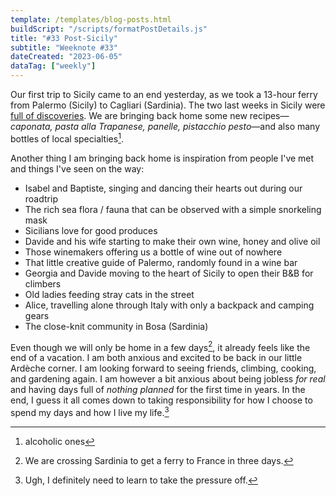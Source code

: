 ```yaml
---
template: /templates/blog-posts.html
buildScript: "/scripts/formatPostDetails.js"
title: "#33 Post-Sicily"
subtitle: "Weeknote #33"
dateCreated: "2023-06-05"
dataTag: ["weekly"]
---
```


Our first trip to Sicily came to an end yesterday, as we took a 13-hour ferry from Palermo (Sicily) to Cagliari (Sardinia). The two last weeks in Sicily were [full of discoveries](/posts/sicilian-notes). We are bringing back home some new recipes—_caponata, pasta alla Trapanese, panelle, pistacchio pesto_—and also many bottles of local specialties[^1].

Another thing I am bringing back home is inspiration from people I've met and things I've seen on the way:
- Isabel and Baptiste, singing and dancing their hearts out during our roadtrip
- The rich sea flora / fauna that can be observed with a simple snorkeling mask
- Sicilians love for good produces
- Davide and his wife starting to make their own wine, honey and olive oil
- Those winemakers offering us a bottle of wine out of nowhere
- That little creative guide of Palermo, randomly found in a wine bar
- Georgia and Davide moving to the heart of Sicily to open their B&B for climbers
- Old ladies feeding stray cats in the street
- Alice, travelling alone through Italy with only a backpack and camping gears
- The close-knit community in Bosa (Sardinia) 

Even though we will only be home in a few days[^2], it already feels like the end of a vacation. I am both anxious and excited to be back in our little Ardèche corner. I am looking forward to seeing friends, climbing, cooking, and gardening again. I am however a bit anxious about being jobless _for real_ and having days full of _nothing planned_ for the first time in years. In the end, I guess it all comes down to taking responsibility for how I choose to spend my days and how I live my life.[^3]

[^1]: alcoholic ones
[^2]: We are crossing Sardinia to get a ferry to France in three days.
[^3]: Ugh, I definitely need to learn to take the pressure off.
